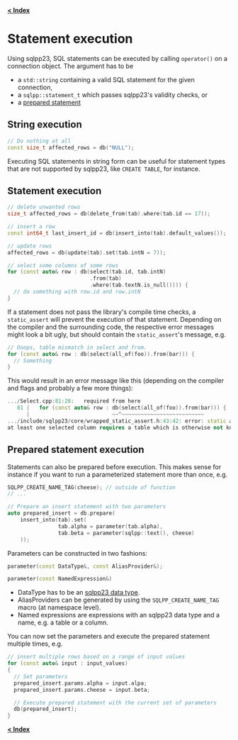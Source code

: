 [**< Index**](README.md)

# Statement execution

Using sqlpp23, SQL statements can be executed by calling `operator()` on a connection object. The argument has to be

- a `std::string` containing a valid SQL statement for the given connection,
- a `sqlpp::statement_t` which passes sqlpp23's validity checks, or
- a [prepared statement](prepared_statement.md)

## String execution

```c++
// Do nothing at all
const size_t affected_rows = db("NULL");
```

Executing SQL statements in string form can be useful for statement types that are not supported by sqlpp23, like `CREATE TABLE`, for instance.

## Statement execution

```c++
// delete unwanted rows
size_t affected_rows = db(delete_from(tab).where(tab.id == 17));

// insert a row
const int64_t last_insert_id = db(insert_into(tab).default_values());

// update rows
affected_rows = db(update(tab).set(tab.intN = 7));

// select some columns of some rows
for (const auto& row : db(select(tab.id, tab.intN)
                          .from(tab)
                          .where(tab.textN.is_null()))) {
  // do something with row.id and row.intN
}
```

If a statement does not pass the library's compile time checks, a `static_assert` will prevent the execution of that statement. Depending on the compiler and the surrounding code, the respective error messages might look a bit ugly, but should contain the `static_assert`'s message, e.g.

```c++
// Ooops, table mismatch in select and from.
for (const auto& row : db(select(all_of(foo)).from(bar))) {
  // Something
}
```

This would result in an error message like this (depending on the compiler and flags and probably a few more things):

```c++
.../Select.cpp:81:28:   required from here
   81 |   for (const auto& row : db(select(all_of(foo)).from(bar))) {
      |                          ~~^~~~~~~~~~~~~~~~~~~~~~~~~~~
.../include/sqlpp23/core/wrapped_static_assert.h:43:42: error: static assertion failed:
at least one selected column requires a table which is otherwise not known in the statement
```

## Prepared statement execution

Statements can also be prepared before execution. This makes sense for instance if you want to run a parameterized statement more than once, e.g.

```c++
SQLPP_CREATE_NAME_TAG(cheese); // outside of function
// ...

// Prepare an insert statement with two parameters
auto prepared_insert = db.prepare(
    insert_into(tab).set(
                tab.alpha = parameter(tab.alpha),
                tab.beta = parameter(sqlpp::text(), cheese)
    ));
```

Parameters can be constructed in two fashions:

```C++
parameter(const DataType&, const AliasProvider&);

parameter(const NamedExpression&)
```

- DataType has to be an [sqlpp23 data type](data_types.md).
- AliasProviders can be generated by using the `SQLPP_CREATE_NAME_TAG` macro (at namespace level).
- Named expressions are expressions with an sqlpp23 data type and a name, e.g. a table or a column.

You can now set the parameters and execute the prepared statement multiple times, e.g.

```C++
// insert multiple rows based on a range of input values
for (const auto& input : input_values)
{
  // Set parameters
  prepared_insert.params.alpha = input.alpa;
  prepared_insert.params.cheese = input.beta;

  // Execute prepared statement with the current set of parameters
  db(prepared_insert);
}
```

[**< Index**](README.md)
